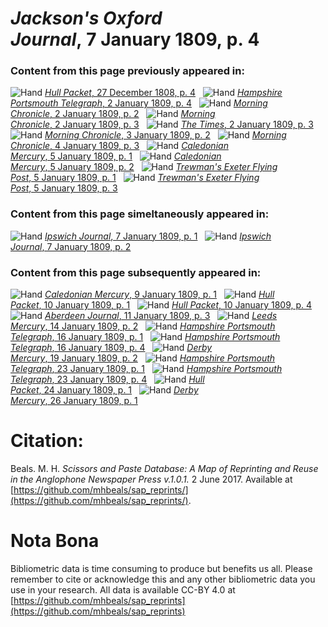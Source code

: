 # *Jackson's Oxford Journal*, 7 January 1809, p. 4  
  
### Content from this page previously appeared in:  
![Hand](http://scissorsandpaste.net/wp-content/uploads/2017/06/smallhandpointer.png) [*Hull Packet*, 27 December 1808, p. 4](https://mhbeals.github.io/sap_html/Hull-Packet/Hull-Packet-27-December-1808-p-4)  
![Hand](http://scissorsandpaste.net/wp-content/uploads/2017/06/smallhandpointer.png) [*Hampshire Portsmouth Telegraph*, 2 January 1809, p. 4](https://mhbeals.github.io/sap_html/Hampshire-Portsmouth-Telegraph/Hampshire-Portsmouth-Telegraph-2-January-1809-p-4)  
![Hand](http://scissorsandpaste.net/wp-content/uploads/2017/06/smallhandpointer.png) [*Morning Chronicle*, 2 January 1809, p. 2](https://mhbeals.github.io/sap_html/Morning-Chronicle/Morning-Chronicle-2-January-1809-p-2)  
![Hand](http://scissorsandpaste.net/wp-content/uploads/2017/06/smallhandpointer.png) [*Morning Chronicle*, 2 January 1809, p. 3](https://mhbeals.github.io/sap_html/Morning-Chronicle/Morning-Chronicle-2-January-1809-p-3)  
![Hand](http://scissorsandpaste.net/wp-content/uploads/2017/06/smallhandpointer.png) [*The Times*, 2 January 1809, p. 3](https://mhbeals.github.io/sap_html/The-Times/The-Times-2-January-1809-p-3)  
![Hand](http://scissorsandpaste.net/wp-content/uploads/2017/06/smallhandpointer.png) [*Morning Chronicle*, 3 January 1809, p. 2](https://mhbeals.github.io/sap_html/Morning-Chronicle/Morning-Chronicle-3-January-1809-p-2)  
![Hand](http://scissorsandpaste.net/wp-content/uploads/2017/06/smallhandpointer.png) [*Morning Chronicle*, 4 January 1809, p. 3](https://mhbeals.github.io/sap_html/Morning-Chronicle/Morning-Chronicle-4-January-1809-p-3)  
![Hand](http://scissorsandpaste.net/wp-content/uploads/2017/06/smallhandpointer.png) [*Caledonian Mercury*, 5 January 1809, p. 1](https://mhbeals.github.io/sap_html/Caledonian-Mercury/Caledonian-Mercury-5-January-1809-p-1)  
![Hand](http://scissorsandpaste.net/wp-content/uploads/2017/06/smallhandpointer.png) [*Caledonian Mercury*, 5 January 1809, p. 2](https://mhbeals.github.io/sap_html/Caledonian-Mercury/Caledonian-Mercury-5-January-1809-p-2)  
![Hand](http://scissorsandpaste.net/wp-content/uploads/2017/06/smallhandpointer.png) [*Trewman's Exeter Flying Post*, 5 January 1809, p. 1](https://mhbeals.github.io/sap_html/Trewman's-Exeter-Flying-Post/Trewman's-Exeter-Flying-Post-5-January-1809-p-1)  
![Hand](http://scissorsandpaste.net/wp-content/uploads/2017/06/smallhandpointer.png) [*Trewman's Exeter Flying Post*, 5 January 1809, p. 3](https://mhbeals.github.io/sap_html/Trewman's-Exeter-Flying-Post/Trewman's-Exeter-Flying-Post-5-January-1809-p-3)  
  
### Content from this page simeltaneously appeared in:  
![Hand](http://scissorsandpaste.net/wp-content/uploads/2017/06/smallhandpointer.png) [*Ipswich Journal*, 7 January 1809, p. 1](https://mhbeals.github.io/sap_html/Ipswich-Journal/Ipswich-Journal-7-January-1809-p-1)  
![Hand](http://scissorsandpaste.net/wp-content/uploads/2017/06/smallhandpointer.png) [*Ipswich Journal*, 7 January 1809, p. 2](https://mhbeals.github.io/sap_html/Ipswich-Journal/Ipswich-Journal-7-January-1809-p-2)  
  
### Content from this page subsequently appeared in:  
![Hand](http://scissorsandpaste.net/wp-content/uploads/2017/06/smallhandpointer.png) [*Caledonian Mercury*, 9 January 1809, p. 1](https://mhbeals.github.io/sap_html/Caledonian-Mercury/Caledonian-Mercury-9-January-1809-p-1)  
![Hand](http://scissorsandpaste.net/wp-content/uploads/2017/06/smallhandpointer.png) [*Hull Packet*, 10 January 1809, p. 1](https://mhbeals.github.io/sap_html/Hull-Packet/Hull-Packet-10-January-1809-p-1)  
![Hand](http://scissorsandpaste.net/wp-content/uploads/2017/06/smallhandpointer.png) [*Hull Packet*, 10 January 1809, p. 4](https://mhbeals.github.io/sap_html/Hull-Packet/Hull-Packet-10-January-1809-p-4)  
![Hand](http://scissorsandpaste.net/wp-content/uploads/2017/06/smallhandpointer.png) [*Aberdeen Journal*, 11 January 1809, p. 3](https://mhbeals.github.io/sap_html/Aberdeen-Journal/Aberdeen-Journal-11-January-1809-p-3)  
![Hand](http://scissorsandpaste.net/wp-content/uploads/2017/06/smallhandpointer.png) [*Leeds Mercury*, 14 January 1809, p. 2](https://mhbeals.github.io/sap_html/Leeds-Mercury/Leeds-Mercury-14-January-1809-p-2)  
![Hand](http://scissorsandpaste.net/wp-content/uploads/2017/06/smallhandpointer.png) [*Hampshire Portsmouth Telegraph*, 16 January 1809, p. 1](https://mhbeals.github.io/sap_html/Hampshire-Portsmouth-Telegraph/Hampshire-Portsmouth-Telegraph-16-January-1809-p-1)  
![Hand](http://scissorsandpaste.net/wp-content/uploads/2017/06/smallhandpointer.png) [*Hampshire Portsmouth Telegraph*, 16 January 1809, p. 4](https://mhbeals.github.io/sap_html/Hampshire-Portsmouth-Telegraph/Hampshire-Portsmouth-Telegraph-16-January-1809-p-4)  
![Hand](http://scissorsandpaste.net/wp-content/uploads/2017/06/smallhandpointer.png) [*Derby Mercury*, 19 January 1809, p. 2](https://mhbeals.github.io/sap_html/Derby-Mercury/Derby-Mercury-19-January-1809-p-2)  
![Hand](http://scissorsandpaste.net/wp-content/uploads/2017/06/smallhandpointer.png) [*Hampshire Portsmouth Telegraph*, 23 January 1809, p. 1](https://mhbeals.github.io/sap_html/Hampshire-Portsmouth-Telegraph/Hampshire-Portsmouth-Telegraph-23-January-1809-p-1)  
![Hand](http://scissorsandpaste.net/wp-content/uploads/2017/06/smallhandpointer.png) [*Hampshire Portsmouth Telegraph*, 23 January 1809, p. 4](https://mhbeals.github.io/sap_html/Hampshire-Portsmouth-Telegraph/Hampshire-Portsmouth-Telegraph-23-January-1809-p-4)  
![Hand](http://scissorsandpaste.net/wp-content/uploads/2017/06/smallhandpointer.png) [*Hull Packet*, 24 January 1809, p. 1](https://mhbeals.github.io/sap_html/Hull-Packet/Hull-Packet-24-January-1809-p-1)  
![Hand](http://scissorsandpaste.net/wp-content/uploads/2017/06/smallhandpointer.png) [*Derby Mercury*, 26 January 1809, p. 1](https://mhbeals.github.io/sap_html/Derby-Mercury/Derby-Mercury-26-January-1809-p-1)  


# Citation: 

Beals. M. H. *Scissors and Paste Database: A Map of Reprinting and Reuse in the Anglophone Newspaper Press v.1.0.1.* 2 June 2017. Available at [https://github.com/mhbeals/sap_reprints/](https://github.com/mhbeals/sap_reprints/). 

# Nota Bona

Bibliometric data is time consuming to produce but benefits us all. Please remember to cite or acknowledge this and any other bibliometric data you use in your research. All data is available CC-BY 4.0 at [https://github.com/mhbeals/sap_reprints](https://github.com/mhbeals/sap_reprints)